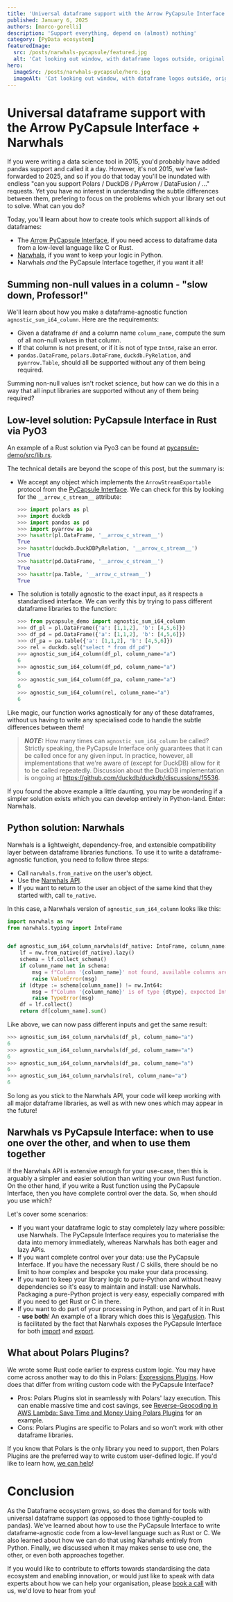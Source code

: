 ```yaml
---
title: 'Universal dataframe support with the Arrow PyCapsule Interface + Narwhals'
published: January 6, 2025
authors: [marco-gorelli]
description: 'Support everything, depend on (almost) nothing'
category: [PyData ecosystem]
featuredImage:
  src: /posts/narwhals-pycapsule/featured.jpg
  alt: 'Cat looking out window, with dataframe logos outside, original image by  Lucy Jackline https://unsplash.com/photos/a-cat-sitting-on-a-window-sill-looking-out-a-window-O896LIqr2vc'
hero:
  imageSrc: /posts/narwhals-pycapsule/hero.jpg
  imageAlt: 'Cat looking out window, with dataframe logos outside, original image by  Lucy Jackline https://unsplash.com/photos/a-cat-sitting-on-a-window-sill-looking-out-a-window-O896LIqr2vc'
---
```


# Universal dataframe support with the Arrow PyCapsule Interface + Narwhals

If you were writing a data science tool in 2015, you'd probably have
added pandas support and called it a day. However, it's not 2015, we've fast-forwarded to 2025,
and so if you do that today you'll be inundated with endless "can you support
Polars / DuckDB / PyArrow / DataFusion / ..." requests. Yet you have no interest in understanding
the subtle differences between them, prefering to focus on the problems which your library set
out to solve. What can you do?

Today, you'll learn about how to create tools which support all kinds of dataframes:

- The [Arrow PyCapsule Interface](https://arrow.apache.org/docs/format/CDataInterface/PyCapsuleInterface.html),
  if you need access to dataframe data from a low-level language like C or Rust.
- [Narwhals](https://github.com/narwhals-dev/narwhals), if you want to keep your logic in Python.
- Narwhals _and_ the PyCapsule Interface together, if you want it all!

## Summing non-null values in a column - "slow down, Professor!"

We'll learn about how you make a dataframe-agnostic function `agnostic_sum_i64_column`.
Here are the requirements:

- Given a dataframe `df` and a column name `column_name`, compute
  the sum of all non-null values in that column.
- If that column is not present, or if it is not of type `Int64`,
  raise an error.
- `pandas.DataFrame`, `polars.DataFrame`,
  `duckdb.PyRelation`, and `pyarrow.Table`, should all be supported without
  any of them being required.

Summing non-null values isn't rocket science, but how can we do this in a way that all
input libraries are supported without any of them being required?

## Low-level solution: PyCapsule Interface in Rust via PyO3

An example of a Rust solution via Pyo3 can be found at [pycapsule-demo/src/lib.rs](https://github.com/MarcoGorelli/pycapsule-demo/blob/6aad64be26ebbfc8526f26695544bfc6436e3266/src/lib.rs#L9-L56).

The technical details are beyond the scope of this post, but the summary is:

- We accept any object which implements the `ArrowStreamExportable` protocol from the
  [PyCapsule Interface](https://arrow.apache.org/docs/format/CDataInterface/PyCapsuleInterface.html).
  We can check for this by looking for the `__arrow_c_stream__` attribute:

  ```python
  >>> import polars as pl
  >>> import duckdb
  >>> import pandas as pd
  >>> import pyarrow as pa
  >>> hasattr(pl.DataFrame, '__arrow_c_stream__')
  True
  >>> hasattr(duckdb.DuckDBPyRelation, '__arrow_c_stream__')
  True
  >>> hasattr(pd.DataFrame, '__arrow_c_stream__')
  True
  >>> hasattr(pa.Table, '__arrow_c_stream__')
  True
  ```
- The solution is totally agnostic to the exact input, as it respects a standardised interface.
  We can verify this by trying to pass different dataframe libraries to the function:

  ```python
  >>> from pycapsule_demo import agnostic_sum_i64_column
  >>> df_pl = pl.DataFrame({'a': [1,1,2], 'b': [4,5,6]})
  >>> df_pd = pd.DataFrame({'a': [1,1,2], 'b': [4,5,6]})
  >>> df_pa = pa.table({'a': [1,1,2], 'b': [4,5,6]})
  >>> rel = duckdb.sql("select * from df_pd")
  >>> agnostic_sum_i64_column(df_pl, column_name="a")
  6
  >>> agnostic_sum_i64_column(df_pd, column_name="a")
  6
  >>> agnostic_sum_i64_column(df_pa, column_name="a")
  6
  >>> agnostic_sum_i64_column(rel, column_name="a")
  6
  ```

Like magic, our function works agnostically for any of these dataframes,
without us having to write any specialised code to handle the subtle differences
between them!

> **_NOTE:_** How many times can `agnostic_sum_i64_column` be called? Strictly
> speaking, the PyCapsule Interface only guarantees that it can be called once for
> any given input. In practice, however, all implementations that we're aware of
> (except for DuckDB) allow for it to be called repeatedly. Discussion about the
> DuckDB implementation is ongoing at https://github.com/duckdb/duckdb/discussions/15536.

If you found the above example a little daunting, you may be wondering if a simpler
solution exists which you can develop entirely in Python-land. Enter: Narwhals.

## Python solution: Narwhals

Narwhals is a lightweight, dependency-free, and extensible compatibility layer between
dataframe libraries functions. To use it to write a dataframe-agnostic function,
you need to follow three steps:

- Call `narwhals.from_native` on the user's object.
- Use the [Narwhals API](https://narwhals-dev.github.io/narwhals/api-reference/).
- If you want to return to the user an object of the same kind that they started with,
  call `to_native`.

In this case, a Narwhals version of `agnostic_sum_i64_column` looks like this:

```python
import narwhals as nw
from narwhals.typing import IntoFrame


def agnostic_sum_i64_column_narwhals(df_native: IntoFrame, column_name: str) -> int:
    lf = nw.from_native(df_native).lazy()
    schema = lf.collect_schema()
    if column_name not in schema:
        msg = f"Column '{column_name}' not found, available columns are: {schema.names()}."
        raise ValueError(msg)
    if (dtype := schema[column_name]) != nw.Int64:
        msg = f"Column '{column_name}' is of type {dtype}, expected Int64"
        raise TypeError(msg)
    df = lf.collect()
    return df[column_name].sum()
```

Like above, we can now pass different inputs and get the same result:
```python
>>> agnostic_sum_i64_column_narwhals(df_pl, column_name="a")
6
>>> agnostic_sum_i64_column_narwhals(df_pd, column_name="a")
6
>>> agnostic_sum_i64_column_narwhals(df_pa, column_name="a")
6
>>> agnostic_sum_i64_column_narwhals(rel, column_name="a")
6
```

So long as you stick to the Narwhals API, your code will keep working with all major dataframe libraries,
as well as with new ones which may appear in the future!

## Narwhals vs PyCapsule Interface: when to use one over the other, and when to use them together

If the Narwhals API is extensive enough for your use-case, then this is arguably
a simpler and easier solution than writing your own Rust function. On the other hand,
if you write a Rust function using the PyCapsule Interface, then you have complete
control over the data. So, when should you use which?

Let's cover some scenarios:

- If you want your dataframe logic to stay completely lazy where possible: use Narwhals.
  The PyCapsule Interface requires you to materialise the data into memory immediately,
  whereas Narwhals has both eager and lazy APIs.
- If you want complete control over your data: use the
  PyCapsule Interface. If you have the necessary Rust / C skills, there should be no limit
  to how complex and bespoke you make your data processing.
- If you want to keep your library logic to pure-Python and without heavy dependencies so
  it's easy to maintain and install: use Narwhals. Packaging a pure-Python project is very
  easy, especially compared with if you need to get Rust or C in there.
- If you want to do part of your processing in Python, and part of it in Rust - **use both**!
  An example of a library which does this is [Vegafusion](https://vegafusion.io/). This is
  facilitated by the fact that Narwhals exposes the PyCapsule Interface for both
  [import](https://narwhals-dev.github.io/narwhals/api-reference/narwhals/#narwhals.from_arrow)
  and [export](https://narwhals-dev.github.io/narwhals/api-reference/dataframe/#narwhals.dataframe.DataFrame.__arrow_c_stream__).

## What about Polars Plugins?

We wrote some Rust code earlier to express custom logic. You may have come across another way
to do this in Polars: [Expressions Plugins](https://marcogorelli.github.io/polars-plugins-tutorial/).
How does that differ from writing custom code with the PyCapsule Interface?

- Pros: Polars Plugins slot in seamlessly with Polars' lazy execution. This can enable massive
  time and cost savings, see [Reverse-Geocoding in AWS Lambda: Save Time and Money Using Polars Plugins](https://quansight.com/post/reverse-geocoding-aws-lambda-using-polars-plugin/)
  for an example.
- Cons: Polars Plugins are specific to Polars and so won't work with other dataframe libraries.

If you know that Polars is the only library you need to support, then Polars Plugins are the preferred
way to write custom user-defined logic. If you'd like to learn how, [we can help](https://quansight.com/about-us/#bookacallform)!

# Conclusion

As the Dataframe ecosystem grows, so does the demand for tools with universal dataframe
support (as opposed to those tightly-coupled to pandas). We've learned about how to use
the PyCapsule Interface to write dataframe-agnostic code from a low-level language such
as Rust or C. We also learned about how we can do that using Narwhals entirely from
Python. Finally, we discussed when it may makes sense to use one, the other, or even both
approaches together.

If you would like to contribute to efforts towards standardising the data ecosystem and
enabling innovation, or would just like to speak with data experts about how we can help
your organisation, please [book a call](https://quansight.com/about-us/#bookacallform)
with us, we'd love to hear from you!
